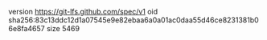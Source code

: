 version https://git-lfs.github.com/spec/v1
oid sha256:83c13ddc12d1a07545e9e82ebaa6a0a01ac0daa55d46ce8231381b06e8fa4657
size 5469
